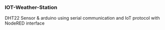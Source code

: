 ### IOT-Weather-Station

DHT22 Sensor & arduino using serial communication and IoT protocol with NodeRED interface

